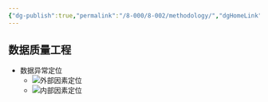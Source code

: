 ```yaml
---
{"dg-publish":true,"permalink":"/8-000/8-002/methodology/","dgHomeLink":true,"dgPassFrontmatter":false}
---
```



## 数据质量工程
+ 数据异常定位
    + ![外部因素定位](http://mmbiz.qpic.cn/mmbiz_png/icHOSb47jqpWt6Q8KIlW3hxro7XXoRDJd9Pxe9Ld70EVnOntbNnQQZbawdCVMcEK3icJj8TaLqIQ1FbKwgicSCpXg/640?mprfK=http%3A%2F%2Fmp.weixin.qq.com%2F)
    + ![内部因素定位](http://mmbiz.qpic.cn/mmbiz_png/icHOSb47jqpWt6Q8KIlW3hxro7XXoRDJd0zUib56YZzwvo1HRMnyS7Pc5r8vcmZM2E9wlKDL06XeUgzgD2LB2dSg/640?mprfK=http%3A%2F%2Fmp.weixin.qq.com%2F)
















